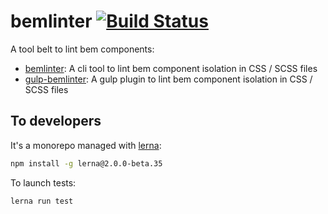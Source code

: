 bemlinter [![Build Status](https://travis-ci.org/M6Web/bemlinter.svg?branch=master)](https://travis-ci.org/M6Web/bemlinter)
======

A tool belt to lint bem components:

 * [bemlinter](https://github.com/M6Web/bemlinter/blob/master/packages/bemlinter/README.md): A cli tool to lint bem component isolation in CSS / SCSS files
 * [gulp-bemlinter](https://github.com/M6Web/bemlinter/blob/master/packages/gulp-bemlinter/README.md): A gulp plugin to lint bem component isolation in CSS / SCSS files


To developers
------

It's a monorepo managed with [lerna](https://lernajs.io/):

```sh
npm install -g lerna@2.0.0-beta.35
```

To launch tests:

```sh
lerna run test
```
